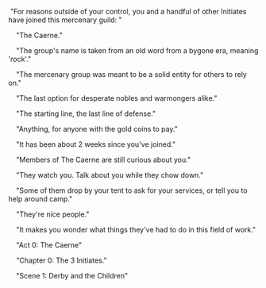  "For reasons outside of your control, you and a handful of other Initiates have joined this mercenary guild: "

  

    "The Caerne."

    "The group's name is taken from an old word from a bygone era, meaning 'rock'."

    "The mercenary group was meant to be a solid entity for others to rely on."

    "The last option for desperate nobles and warmongers alike."

    "The starting line, the last line of defense."

    "Anything, for anyone with the gold coins to pay."

  

    "It has been about 2 weeks since you've joined."

    "Members of The Caerne are still curious about you."

    "They watch you. Talk about you while they chow down."

  

    "Some of them drop by your tent to ask for your services, or tell you to help around camp."

  

    "They're nice people."

    "It makes you wonder what things they've had to do in this field of work."

  

    "Act 0: The Caerne"

    "Chapter 0: The 3 Initiates."

    "Scene 1: Derby and the Children"